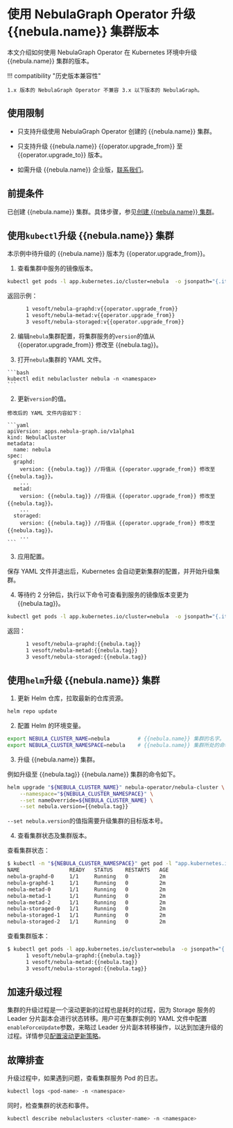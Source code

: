 # 使用 NebulaGraph Operator 升级 {{nebula.name}} 集群版本

本文介绍如何使用 NebulaGraph Operator 在 Kubernetes 环境中升级 {{nebula.name}} 集群的版本。

!!! compatibility "历史版本兼容性"

    1.x 版本的 NebulaGraph Operator 不兼容 3.x 以下版本的 NebulaGraph。

## 使用限制

- 只支持升级使用 NebulaGraph Operator 创建的 {{nebula.name}} 集群。

- 只支持升级 {{nebula.name}} {{operator.upgrade_from}} 至 {{operator.upgrade_to}} 版本。

- 如需升级 {{nebula.name}} 企业版，[联系我们](https://discuss-cdn.nebula-graph.com.cn/uploads/default/original/3X/d/1/d1e1b0e55e29776ee60e3f34c843474ec884393d.jpeg)。

## 前提条件

已创建 {{nebula.name}} 集群。具体步骤，参见[创建 {{nebula.name}} 集群](4.1.1.cluster-install.md)。

## 使用`kubectl`升级 {{nebula.name}} 集群

本示例中待升级的 {{nebula.name}} 版本为 {{operator.upgrade_from}}。

1. 查看集群中服务的镜像版本。

  ```bash
  kubectl get pods -l app.kubernetes.io/cluster=nebula  -o jsonpath="{.items[*].spec.containers[*].image}" |tr -s '[[:space:]]' '\n' |sort |uniq -c
  ```

  返回示例：

  ```bash
        1 vesoft/nebula-graphd:v{{operator.upgrade_from}}
        1 vesoft/nebula-metad:v{{operator.upgrade_from}}
        3 vesoft/nebula-storaged:v{{operator.upgrade_from}}  
  ```

2. 编辑`nebula`集群配置，将集群服务的`version`的值从 {{operator.upgrade_from}} 修改至 {{nebula.tag}}。

  1. 打开`nebula`集群的 YAML 文件。

    ```bash
    kubectl edit nebulacluster nebula -n <namespace>
    ```
  
  2. 更新`version`的值。

    修改后的 YAML 文件内容如下：

    ```yaml
    apiVersion: apps.nebula-graph.io/v1alpha1
    kind: NebulaCluster
    metadata:
      name: nebula
    spec:
      graphd:
        version: {{nebula.tag}} //将值从 {{operator.upgrade_from}} 修改至 {{nebula.tag}}。
        ...
      metad:
        version: {{nebula.tag}} //将值从 {{operator.upgrade_from}} 修改至 {{nebula.tag}}。
        ...
      storaged:
        version: {{nebula.tag}} //将值从 {{operator.upgrade_from}} 修改至 {{nebula.tag}}。
        ...
    ```

3. 应用配置。
   
  保存 YAML 文件并退出后，Kubernetes 会自动更新集群的配置，并开始升级集群。

4. 等待约 2 分钟后，执行以下命令可查看到服务的镜像版本变更为 {{nebula.tag}}。
   
  ```bash
  kubectl get pods -l app.kubernetes.io/cluster=nebula  -o jsonpath="{.items[*].spec.containers[*].image}" |tr -s '[[:space:]]' '\n' |sort |uniq -c
  ```

  返回：

  ```bash
        1 vesoft/nebula-graphd:{{nebula.tag}}
        1 vesoft/nebula-metad:{{nebula.tag}}
        3 vesoft/nebula-storaged:{{nebula.tag}}  
  ```

## 使用`helm`升级 {{nebula.name}} 集群


1. 更新 Helm 仓库，拉取最新的仓库资源。

  ```bash
  helm repo update
  ```

2. 配置 Helm 的环境变量。
   
  ```bash
  export NEBULA_CLUSTER_NAME=nebula         # {{nebula.name}} 集群的名字。
  export NEBULA_CLUSTER_NAMESPACE=nebula    # {{nebula.name}} 集群所处的命名空间的名字。
  ```

3. 升级 {{nebula.name}} 集群。

  例如升级至 {{nebula.tag}} {{nebula.name}} 集群的命令如下。

  ```bash
  helm upgrade "${NEBULA_CLUSTER_NAME}" nebula-operator/nebula-cluster \
      --namespace="${NEBULA_CLUSTER_NAMESPACE}" \
      --set nameOverride=${NEBULA_CLUSTER_NAME} \
      --set nebula.version={{nebula.tag}}
  ```

  `--set nebula.version`的值指需要升级集群的目标版本号。

4. 查看集群状态及集群版本。

  查看集群状态：

  ```bash
  $ kubectl -n "${NEBULA_CLUSTER_NAMESPACE}" get pod -l "app.kubernetes.io/cluster=${NEBULA_CLUSTER_NAME}"
  NAME                READY   STATUS    RESTARTS   AGE
  nebula-graphd-0     1/1     Running   0          2m
  nebula-graphd-1     1/1     Running   0          2m
  nebula-metad-0      1/1     Running   0          2m
  nebula-metad-1      1/1     Running   0          2m
  nebula-metad-2      1/1     Running   0          2m
  nebula-storaged-0   1/1     Running   0          2m
  nebula-storaged-1   1/1     Running   0          2m
  nebula-storaged-2   1/1     Running   0          2m
  ```

  查看集群版本：

  ```bash
  $ kubectl get pods -l app.kubernetes.io/cluster=nebula  -o jsonpath="{.items[*].spec.containers[*].image}" |tr -s '[[:space:]]' '\n' |sort |uniq -c
        1 vesoft/nebula-graphd:{{nebula.tag}}
        1 vesoft/nebula-metad:{{nebula.tag}}
        3 vesoft/nebula-storaged:{{nebula.tag}}
  ```

## 加速升级过程

集群的升级过程是一个滚动更新的过程也是耗时的过程，因为 Storage 服务的 Leader 分片副本会进行状态转移。用户可在集群实例的 YAML 文件中配置`enableForceUpdate`参数，来略过 Leader 分片副本转移操作，以达到加速升级的过程。详情参见[配置滚动更新策略](../4.9.advanced/4.9.1.rolling-update-strategy.md)。

## 故障排查

升级过程中，如果遇到问题，查看集群服务 Pod 的日志。

```bash
kubectl logs <pod-name> -n <namespace>
```

同时，检查集群的状态和事件。

```bash
kubectl describe nebulaclusters <cluster-name> -n <namespace>
```